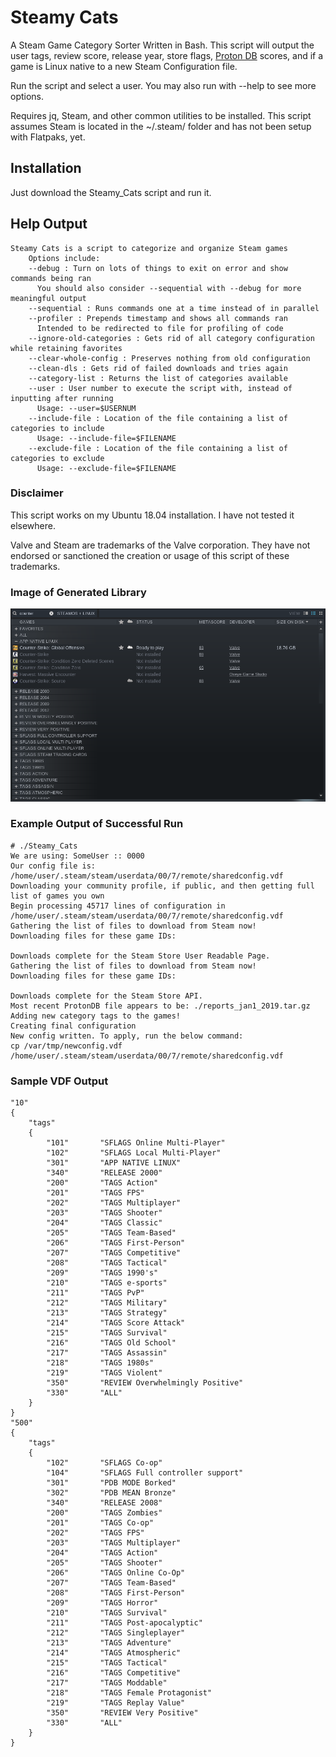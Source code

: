# Steamy Cats
A Steam Game Category Sorter Written in Bash. This script will output the user tags, review score, release year, store flags, [Proton DB](https://www.protondb.com/) scores, and if a game is Linux native to a new Steam Configuration file.

Run the script and select a user. You may also run with --help to see more options.

Requires jq, Steam, and other common utilities to be installed. This script assumes Steam is located in the ~/.steam/ folder and has not been setup with Flatpaks, yet.
## Installation
Just download the Steamy_Cats script and run it.
## Help Output
```
Steamy Cats is a script to categorize and organize Steam games
	Options include:
	--debug : Turn on lots of things to exit on error and show commands being ran
	  You should also consider --sequential with --debug for more meaningful output
	--sequential : Runs commands one at a time instead of in parallel
	--profiler : Prepends timestamp and shows all commands ran
	  Intended to be redirected to file for profiling of code
	--ignore-old-categories : Gets rid of all category configuration while retaining favorites
	--clear-whole-config : Preserves nothing from old configuration
	--clean-dls : Gets rid of failed downloads and tries again
	--category-list : Returns the list of categories available
	--user : User number to execute the script with, instead of inputting after running
	  Usage: --user=$USERNUM
	--include-file : Location of the file containing a list of categories to include
	  Usage: --include-file=$FILENAME
	--exclude-file : Location of the file containing a list of categories to exclude
	  Usage: --exclude-file=$FILENAME
```
### Disclaimer
This script works on my Ubuntu 18.04 installation. I have not tested it elsewhere.

Valve and Steam are trademarks of the Valve corporation. They have not endorsed or sanctioned the creation or usage of this script of these trademarks.
### Image of Generated Library
![Example Image of Steam Library](Example.png?raw=true "Example Image")
### Example Output of Successful Run
```
# ./Steamy_Cats
We are using: SomeUser :: 0000
Our config file is: /home/user/.steam/steam/userdata/00/7/remote/sharedconfig.vdf
Downloading your community profile, if public, and then getting full list of games you own
Begin processing 45717 lines of configuration in /home/user/.steam/steam/userdata/00/7/remote/sharedconfig.vdf
Gathering the list of files to download from Steam now!
Downloading files for these game IDs: 

Downloads complete for the Steam Store User Readable Page.
Gathering the list of files to download from Steam now!
Downloading files for these game IDs: 

Downloads complete for the Steam Store API.
Most recent ProtonDB file appears to be: ./reports_jan1_2019.tar.gz
Adding new category tags to the games!
Creating final configuration
New config written. To apply, run the below command:
cp /var/tmp/newconfig.vdf /home/user/.steam/steam/userdata/00/7/remote/sharedconfig.vdf
```
### Sample VDF Output
```
"10"
{
	"tags"
	{
		"101"		"SFLAGS Online Multi-Player"
		"102"		"SFLAGS Local Multi-Player"
		"301"		"APP NATIVE LINUX"
		"340"		"RELEASE 2000"
		"200"		"TAGS Action"
		"201"		"TAGS FPS"
		"202"		"TAGS Multiplayer"
		"203"		"TAGS Shooter"
		"204"		"TAGS Classic"
		"205"		"TAGS Team-Based"
		"206"		"TAGS First-Person"
		"207"		"TAGS Competitive"
		"208"		"TAGS Tactical"
		"209"		"TAGS 1990's"
		"210"		"TAGS e-sports"
		"211"		"TAGS PvP"
		"212"		"TAGS Military"
		"213"		"TAGS Strategy"
		"214"		"TAGS Score Attack"
		"215"		"TAGS Survival"
		"216"		"TAGS Old School"
		"217"		"TAGS Assassin"
		"218"		"TAGS 1980s"
		"219"		"TAGS Violent"
		"350"		"REVIEW Overwhelmingly Positive"
		"330"		"ALL"
	}
}
"500"
{
	"tags"
	{
		"102"		"SFLAGS Co-op"
		"104"		"SFLAGS Full controller support"
		"301"		"PDB MODE Borked"
		"302"		"PDB MEAN Bronze"
		"340"		"RELEASE 2008"
		"200"		"TAGS Zombies"
		"201"		"TAGS Co-op"
		"202"		"TAGS FPS"
		"203"		"TAGS Multiplayer"
		"204"		"TAGS Action"
		"205"		"TAGS Shooter"
		"206"		"TAGS Online Co-Op"
		"207"		"TAGS Team-Based"
		"208"		"TAGS First-Person"
		"209"		"TAGS Horror"
		"210"		"TAGS Survival"
		"211"		"TAGS Post-apocalyptic"
		"212"		"TAGS Singleplayer"
		"213"		"TAGS Adventure"
		"214"		"TAGS Atmospheric"
		"215"		"TAGS Tactical"
		"216"		"TAGS Competitive"
		"217"		"TAGS Moddable"
		"218"		"TAGS Female Protagonist"
		"219"		"TAGS Replay Value"
		"350"		"REVIEW Very Positive"
		"330"		"ALL"
	}
}
```
